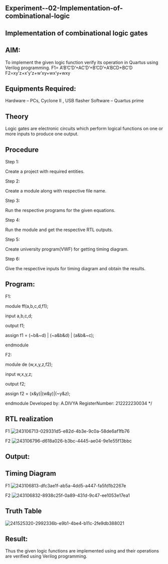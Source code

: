 ## Experiment--02-Implementation-of-combinational-logic
## Implementation of combinational logic gates

## AIM:
To implement the given logic function verify its operation in Quartus using Verilog programming. F1= A’B’C’D’+AC’D’+B’CD’+A’BCD+BC’D F2=xy’z+x’y’z+w’xy+wx’y+wxy

## Equipments Required:
Hardware – PCs, Cyclone II , USB flasher
Software – Quartus prime
## Theory
Logic gates are electronic circuits which perform logical functions on one or more inputs to produce one output.

## Procedure
Step 1:

Create a project with required entities.

Step 2:

Create a module along with respective file name.

Step 3:

Run the respective programs for the given equations.

Step 4:

Run the module and get the respective RTL outputs.

Step 5:

Create university program(VWF) for getting timing diagram.

Step 6:

Give the respective inputs for timing diagram and obtain the results.

## Program:
F1:

module ff(a,b,c,d,f1);

input a,b,c,d;

output f1;

assign f1 = (~b&~d) | (~a&b&d) | (a&b&~c);

endmodule

F2:

module de (w,x,y,z,f2);

input w,x,y,z;

output f2;

assign f2 = (x&y)|(w&y)|(~y&z);

endmodule Developed by: A.DIVYA RegisterNumber: 212222230034 */

## RTL realization
F1
![243106713-029331d5-e82d-4b3e-9c0a-58de6af1fb76](https://github.com/sivabalan28/Experiment--02-Implementation-of-combinational-logic-/assets/113497347/05d84403-ac46-4219-ae8a-307694dfb201)

F2
![243106796-d618a026-b3bc-4445-ae04-9e1e55f13bbc](https://github.com/sivabalan28/Experiment--02-Implementation-of-combinational-logic-/assets/113497347/5121034a-cbed-4bff-a0ed-21494be2f788)


## Output:
## Timing Diagram
F1
![243106813-dfc3ae1f-ab5a-4dd5-a447-fa5fd1b2267e](https://github.com/sivabalan28/Experiment--02-Implementation-of-combinational-logic-/assets/113497347/22ee367e-f362-4f38-98ae-e4c4e539da44)



F2
![243106832-8938c25f-0a89-431d-9c47-ee1053e17ea1](https://github.com/sivabalan28/Experiment--02-Implementation-of-combinational-logic-/assets/113497347/0e1a1f89-2c15-4918-b776-0afea1252053)


## Truth Table
![241525320-2992336b-e9b1-4be4-b11c-2fe9db388021](https://github.com/sivabalan28/Experiment--02-Implementation-of-combinational-logic-/assets/113497347/631c5ced-0e17-47da-94cc-ca8cee81d64c)


## Result:
Thus the given logic functions are implemented using and their operations are verified using Verilog programming.
